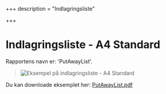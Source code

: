 +++
description = "Indlagringsliste"

+++
# Indlagringsliste - A4 Standard

Rapportens navn er: 'PutAwayList'.

> ![Eksempel på indlagringsliste - A4 Standard](https://thetis-ims-reports.s3.eu-west-1.amazonaws.com/examples/PutAwayList-1.png)

Du kan downloade eksemplet her: [PutAwayList.pdf](https://thetis-ims-reports.s3.eu-west-1.amazonaws.com/examples/PutAwayList.pdf "PutAwayList.pdf")
